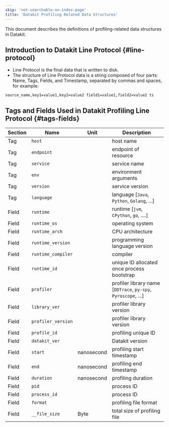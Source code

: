 ```yaml
---
skip: 'not-searchable-on-index-page'
title: 'Datakit Profiling Related Data Structures'
---
```


This document describes the definitions of profiling-related data structures in Datakit.

## Introduction to Datakit Line Protocol {#line-protocol}

- Line Protocol is the final data that is written to disk.
- The structure of Line Protocol data is a string composed of four parts: Name, Tags, Fields, and Timestamp, separated by commas and spaces, for example:

```line protocol
source_name,key1=value1,key2=value2 field1=value1,field2=value2 ts
```

## Tags and Fields Used in Datakit Profiling Line Protocol {#tags-fields}

| Section | Name               | Unit       | Description                                                   |
|---------|--------------------|------------|---------------------------------------------------------------|
| Tag     | `host`             |            | host name                                                     |
| Tag     | `endpoint`         |            | endpoint of resource                                          |
| Tag     | `service`          |            | service name                                                  |
| Tag     | `env`              |            | environment arguments                                         |
| Tag     | `version`          |            | service version                                               |
| Tag     | `language`         |            | language [`Java`, `Python`, `Golang`, ...]                    |
| Field   | `runtime`          |            | runtime [`jvm`, `CPython`, `go`, ....]                        |
| Field   | `runtime_os`       |            | operating system                                              |
| Field   | `runtime_arch`     |            | CPU architecture                                              |
| Field   | `runtime_version`  |            | programming language version                                  |
| Field   | `runtime_compiler` |            | compiler                                                      |
| Field   | `runtime_id`       |            | unique ID allocated once process bootstrap                    |
| Field   | `profiler`         |            | profiler library name [`DDTrace`, `py-spy`, `Pyroscope`, ...]  |
| Field   | `library_ver`      |            | profiler library version                                      |
| Field   | `profiler_version` |            | profiler library version                                      |
| Field   | `profile_id`       |            | profiling unique ID                                           |
| Field   | `datakit_ver`      |            | Datakit version                                               |
| Field   | `start`            | nanosecond | profiling start timestamp                                     |
| Field   | `end`              | nanosecond | profiling end timestamp                                       |
| Field   | `duration`         | nanosecond | profiling duration                                            |
| Field   | `pid`              |            | process ID                                                    |
| Field   | `process_id`       |            | process ID                                                    |
| Field   | `format`           |            | profiling file format                                         |
| Field   | `__file_size`      | Byte       | total size of profiling file                                  |